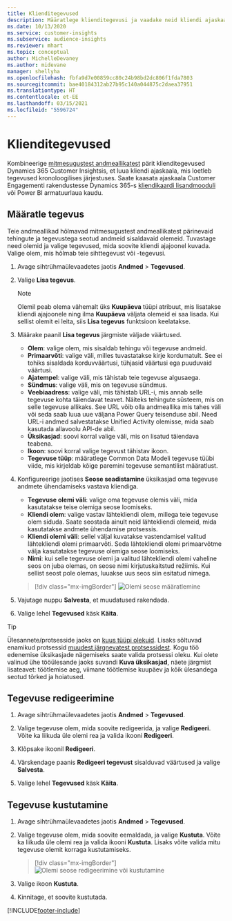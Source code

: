 ```yaml
---
title: Klienditegevused
description: Määratlege klienditegevusi ja vaadake neid kliendi ajaskaalal.
ms.date: 10/13/2020
ms.service: customer-insights
ms.subservice: audience-insights
ms.reviewer: mhart
ms.topic: conceptual
author: MichelleDevaney
ms.author: midevane
manager: shellyha
ms.openlocfilehash: fbfa9d7e00859cc80c24b98bd2dc806f1fda7803
ms.sourcegitcommit: bae40184312ab27b95c140a044875c2daea37951
ms.translationtype: HT
ms.contentlocale: et-EE
ms.lasthandoff: 03/15/2021
ms.locfileid: "5596724"
---
```

# <a name="customer-activities"></a>Klienditegevused

Kombineerige [mitmesugustest andmeallikatest](data-sources.md) pärit klienditegevused Dynamics 365 Customer Insightsis, et luua kliendi ajaskaala, mis loetleb tegevused kronoloogilises järjestuses. Saate kaasata ajaskaala Customer Engagementi rakendustesse Dynamics 365-s [kliendikaardi lisandmooduli](customer-card-add-in.md) või Power BI armatuurlaua kaudu.

## <a name="define-an-activity"></a>Määratle tegevus

Teie andmeallikad hõlmavad mitmesugustest andmeallikatest pärinevaid tehingute ja tegevustega seotud andmeid sisaldavaid olemeid. Tuvastage need olemid ja valige tegevused, mida soovite kliendi ajajoonel kuvada. Valige olem, mis hõlmab teie sihttegevust või -tegevusi.

1. Avage sihtrühmaülevaadetes jaotis **Andmed** > **Tegevused**.

1. Valige **Lisa tegevus**.

   > [!NOTE]
   > Olemil peab olema vähemalt üks **Kuupäeva** tüüpi atribuut, mis lisatakse kliendi ajajoonele ning ilma **Kuupäeva** väljata olemeid ei saa lisada. Kui sellist olemit ei leita, siis **Lisa tegevus** funktsioon keelatakse.

1. Määrake paanil **Lisa tegevus** järgmiste väljade väärtused.

   - **Olem**: valige olem, mis sisaldab tehingu või tegevuse andmeid.
   - **Primaarvõti**: valige väli, milles tuvastatakse kirje kordumatult. See ei tohiks sisaldada korduvväärtusi, tühjasid väärtusi ega puuduvaid väärtusi.
   - **Ajatempel**: valige väli, mis tähistab teie tegevuse algusaega.
   - **Sündmus**: valige väli, mis on tegevuse sündmus.
   - **Veebiaadress**: valige väli, mis tähistab URL-i, mis annab selle tegevuse kohta täiendavat teavet. Näiteks tehingute süsteem, mis on selle tegevuse allikaks. See URL võib olla andmeallika mis tahes väli või seda saab luua uue väljana Power Query teisenduse abil. Need URL-i andmed salvestatakse Unified Activity olemisse, mida saab kasutada allavoolu API-de abil.
   - **Üksikasjad**: soovi korral valige väli, mis on lisatud täiendava teabena.
   - **Ikoon**: soovi korral valige tegevust tähistav ikoon.
   - **Tegevuse tüüp**: määratlege Common Data Modeli tegevuse tüübi viide, mis kirjeldab kõige paremini tegevuse semantilist määratlust.

1. Konfigureerige jaotises **Seose seadistamine** üksikasjad oma tegevuse andmete ühendamiseks vastava kliendiga.

    - **Tegevuse olemi väli**: valige oma tegevuse olemis väli, mida kasutatakse teise olemiga seose loomiseks.
    - **Kliendi olem**: valige vastav lähtekliendi olem, millega teie tegevuse olem siduda. Saate seostada ainult neid lähtekliendi olemeid, mida kasutatakse andmete ühendamise protsessis.
    - **Kliendi olemi väli**: sellel väljal kuvatakse vastendamisel valitud lähtekliendi olemi primaarvõti. Seda lähtekliendi olemi primaarvõtme välja kasutatakse tegevuse olemiga seose loomiseks.
    - **Nimi**: kui selle tegevuse olemi ja valitud lähtekliendi olemi vaheline seos on juba olemas, on seose nimi kirjutuskaitstud režiimis. Kui sellist seost pole olemas, luuakse uus seos siin esitatud nimega.
   
   > [!div class="mx-imgBorder"]
   > ![Olemi seose määratlemine](media/activities-entities-define.png "Olemi seose määratlemine")

1. Vajutage nuppu **Salvesta**, et muudatused rakendada.

1. Valige lehel **Tegevused** käsk **Käita**.

> [!TIP]
> Ülesannete/protsesside jaoks on [kuus tüüpi olekuid](system.md#status-types). Lisaks sõltuvad enamikud protsessid [muudest järgnevatest protsessidest](system.md#refresh-policies). Kogu töö edenemise üksikasjade nägemiseks saate valida protsessi oleku. Kui olete valinud ühe tööülesande jaoks suvandi **Kuva üksikasjad**, näete järgmist lisateavet: töötlemise aeg, viimane töötlemise kuupäev ja kõik ülesandega seotud tõrked ja hoiatused.

## <a name="edit-an-activity"></a>Tegevuse redigeerimine

1. Avage sihtrühmaülevaadetes jaotis **Andmed** > **Tegevused**.

2. Valige tegevuse olem, mida soovite redigeerida, ja valige **Redigeeri**. Võite ka liikuda üle olemi rea ja valida ikooni **Redigeeri**.

3. Klõpsake ikoonil **Redigeeri**.

4. Värskendage paanis **Redigeeri tegevust** sisalduvad väärtused ja valige **Salvesta**.

5. Valige lehel **Tegevused** käsk **Käita**.

## <a name="delete-an-activity"></a>Tegevuse kustutamine

1. Avage sihtrühmaülevaadetes jaotis **Andmed** > **Tegevused**.

2. Valige tegevuse olem, mida soovite eemaldada, ja valige **Kustuta**. Võite ka liikuda üle olemi rea ja valida ikooni **Kustuta**. Lisaks võite valida mitu tegevuse olemit korraga kustutamiseks.
   > [!div class="mx-imgBorder"]
   > ![Olemi seose redigeerimine või kustutamine](media/activities-entities-edit-delete.png "Olemi seose redigeerimine või kustutamine")

3. Valige ikoon **Kustuta**.

4. Kinnitage, et soovite kustutada.


[!INCLUDE[footer-include](../includes/footer-banner.md)]